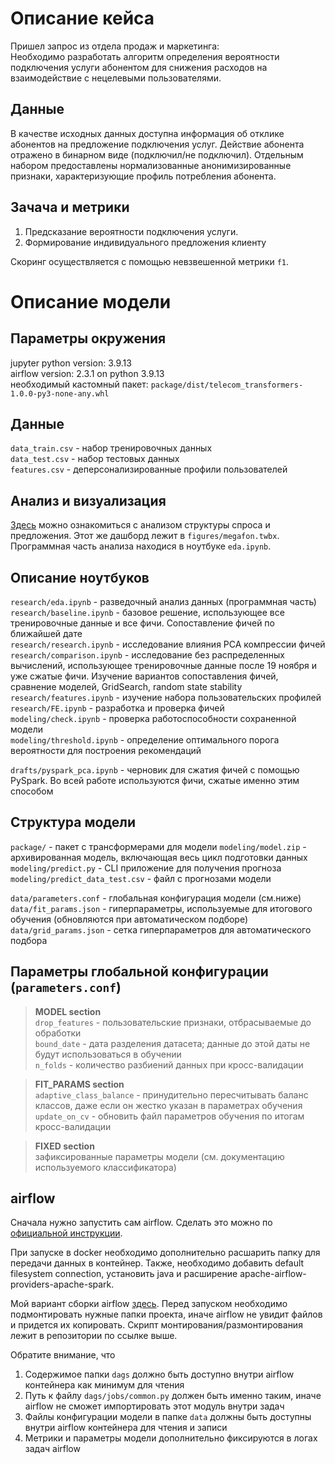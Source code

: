 # Описание кейса
Пришел запрос из отдела продаж и маркетинга:<br>
Необходимо разработать алгоритм определения вероятности подключения услуги абонентом для снижения расходов на взаимодействие с нецелевыми пользователями.


## Данные
В качестве исходных данных доступна информация об отклике абонентов на предложение подключения услуг. Действие абонента отражено в бинарном виде (подключил/не подключил). Отдельным набором предоставлены нормализованные анонимизированные признаки, характеризующие профиль потребления абонента.


## Зачача и метрики
1. Предсказание вероятности подключения услуги.
2. Формирование индивидуального предложения клиенту

Скоринг осуществляется с помощью невзвешенной метрики `f1`.


# Описание модели
## Параметры окружения
jupyter python version: 3.9.13<br>
airflow version: 2.3.1 on python 3.9.13<br>
необходимый кастомный пакет: `package/dist/telecom_transformers-1.0.0-py3-none-any.whl`<br>


## Данные
`data_train.csv` - набор тренировочных данных<br>
`data_test.csv` - набор тестовых данных<br>
`features.csv` - деперсонализированные профили пользователей<br>


## Анализ и визуализация
<a href="https://public.tableau.com/app/profile/peter3691/viz/megafon">Здесь</a> можно ознакомиться с анализом структуры спроса и предложения. Этот же дашборд лежит в `figures/megafon.twbx`. Программная часть анализа находися в ноутбуке `eda.ipynb`.


## Описание ноутбуков
`research/eda.ipynb` - разведочный анализ данных (программная часть)<br>
`research/baseline.ipynb` - базовое решение, использующее все тренировочные данные и все фичи. Сопоставление фичей по ближайшей дате<br>
`research/research.ipynb` - исследование влияния PCA компрессии фичей<br>
`research/comparison.ipynb` - исследование без распределенных вычислений, использующее тренировочные данные после 19 ноября и уже сжатые фичи. Изучение вариантов сопоставления фичей, сравнение моделей, GridSearch, random state stability<br>
`research/features.ipynb` - изучение набора пользовательских профилей<br>
`research/FE.ipynb` - разработка и проверка фичей<br>
`modeling/check.ipynb` - проверка работоспособности сохраненной модели<br>
`modeling/threshold.ipynb` - определение оптимального порога вероятности для построения рекомендаций<br>

`drafts/pyspark_pca.ipynb` - черновик для сжатия фичей с помощью PySpark. Во всей работе используются фичи, сжатые именно этим способом<br>


## Структура модели
`package/` - пакет с трансформерами для модели
`modeling/model.zip` - архивированная модель, включающая весь цикл подготовки данных<br>
`modeling/predict.py` - CLI приложение для получения прогноза<br>
`modeling/predict_data_test.csv` - файл с прогнозами модели<br>

`data/parameters.conf` - глобальная конфигурация модели (см.ниже)<br>
`data/fit_params.json` - гиперпараметры, используемые для итогового обучения (обновляются при автоматическом подборе)<br>
`data/grid_params.json` - сетка гиперпараметров для автоматического подбора<br>


## Параметры глобальной конфигурации (`parameters.conf`)
> __MODEL section__<br>
`drop_features` - пользовательские признаки, отбрасываемые до обработки<br>
`bound_date` - дата разделения датасета; данные до этой даты не будут использоваться в обучении<br>
`n_folds` - количество разбиений данных при кросс-валидации<br>

> __FIT_PARAMS section__<br>
`adaptive_class_balance` - принудительно пересчитывать баланс классов, даже если он жестко указан в параметрах обучения<br>
`update_on_cv` - обновить файл параметров обучения по итогам кросс-валидации<br>

> __FIXED section__<br>
зафиксированные параметры модели (см. документацию используемого классификатора)


## airflow
Сначала нужно запустить сам airflow. Сделать это можно по 
<a href="https://airflow.apache.org/docs/apache-airflow/stable/start/">официальной инструкции</a>.

При запуске в docker необходимо дополнительно расшарить папку для передачи данных в контейнер.
Также, необходимо добавить default filesystem connection, установить java и расширение apache-airflow-providers-apache-spark.

Мой вариант сборки airflow <a href="https://github.com/j2cry/local-airflow">здесь</a>.
Перед запуском необходимо подмонтировать нужные папки проекта, иначе airflow не увидит файлов и придется их копировать. Скрипт монтирования/размонтирования лежит в репозитории по ссылке выше.

Обратите внимание, что
1. Содержимое папки `dags` должно быть доступно внутри airflow контейнера как минимум для чтения
2. Путь к файлу `dags/jobs/common.py` должен быть именно таким, иначе airflow не сможет импортировать этот модуль внутри задач
3. Файлы конфигурации модели в папке `data` должны быть доступны внутри airflow контейнера для чтения и записи
4. Метрики и параметры модели дополнительно фиксируются в логах задач airflow
